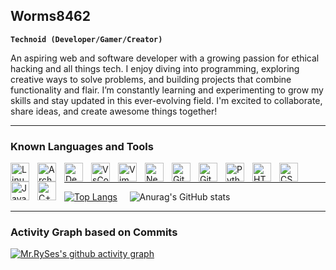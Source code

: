 ## Worms8462

**`Technoid (Developer/Gamer/Creator)`**

An aspiring web and software developer with a growing passion for ethical hacking and all things tech. I enjoy diving into programming, exploring creative ways to solve problems, and building projects that combine functionality and flair. I’m constantly learning and experimenting to grow my skills and stay updated in this ever-evolving field. I'm excited to collaborate, share ideas, and create awesome things together!

---

### Known Languages and Tools

<img align="left" alt="Linux" width="30px" style="padding-right:10px;" src="https://cdn.jsdelivr.net/gh/devicons/devicon/icons/linux/linux-original.svg" />
<img align="left" alt="ArchLinux" width="30px" style="padding-right:10px;" src="https://cdn.jsdelivr.net/gh/devicons/devicon@latest/icons/archlinux/archlinux-original.svg" />
<img align="left" alt="Debian" width="30px" style="padding-right:10px;" src="https://cdn.jsdelivr.net/gh/devicons/devicon@latest/icons/debian/debian-original.svg" />
<img align="left" alt="VsCode" width="30px" style="padding-right:10px;" src="https://cdn.jsdelivr.net/gh/devicons/devicon@latest/icons/vscode/vscode-original.svg" />
<img align="left" alt="Vim" width="30px" style="padding-right:10px;" src="https://cdn.jsdelivr.net/gh/devicons/devicon@latest/icons/vim/vim-original.svg" />
<img align="left" alt="NeoVim" width="30px" style="padding-right:10px;" src="https://cdn.jsdelivr.net/gh/devicons/devicon@latest/icons/neovim/neovim-original.svg" />
<img align="left" alt="GitHub" width="30px" style="padding-right:10px;" src="https://cdn.jsdelivr.net/gh/devicons/devicon@latest/icons/github/github-original.svg" />
<img align="left" alt="Git" width="30px" style="padding-right:10px;" src="https://cdn.jsdelivr.net/gh/devicons/devicon/icons/git/git-original.svg" />
<img align="left" alt="Python" width="30px" style="padding-right:10px;" src="https://cdn.jsdelivr.net/gh/devicons/devicon/icons/python/python-plain.svg" />
<img align="left" alt="HTML" width="30px" style="padding-right:10px;" src="https://cdn.jsdelivr.net/gh/devicons/devicon/icons/html5/html5-plain.svg" />
<img align="left" alt="CSS" width="30px" style="padding-right:10px;" src="https://cdn.jsdelivr.net/gh/devicons/devicon/icons/css3/css3-plain.svg" />
<img align="left" alt="JavaScript" width="30px" style="padding-right:10px;" src="https://cdn.jsdelivr.net/gh/devicons/devicon/icons/javascript/javascript-plain.svg" />
<img align="left" alt="C++" width="30px" style="padding-right:10px;" src="https://cdn.jsdelivr.net/gh/devicons/devicon@latest/icons/cplusplus/cplusplus-original.svg" />

<br>

---

[![Top Langs](https://github-readme-stats.vercel.app/api/top-langs/?username=gb8462&layout=donut&bg_color=00000000)](https://github.com/gb8462/github-readme-stats&bg_color=00000000) &nbsp; &nbsp; ![Anurag's GitHub stats](https://github-readme-stats.vercel.app/api?username=gb8462&show_icons=true&bg_color=00000000)  

---

### Activity Graph based on Commits
[![Mr.RySes's github activity graph](https://github-readme-activity-graph.vercel.app/graph?username=gb8462&bg_color=00000000&color=18BC9C&line=00f583&point=00ff11&area=true&hide_border=true)](https://github.com/gb8462/github-readme-activity-graph)
